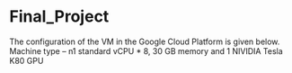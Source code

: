 # Final_Project
The configuration of the VM in the Google Cloud Platform is given below.
Machine type – n1 standard vCPU * 8, 30 GB memory and 1 NIVIDIA Tesla K80 GPU

